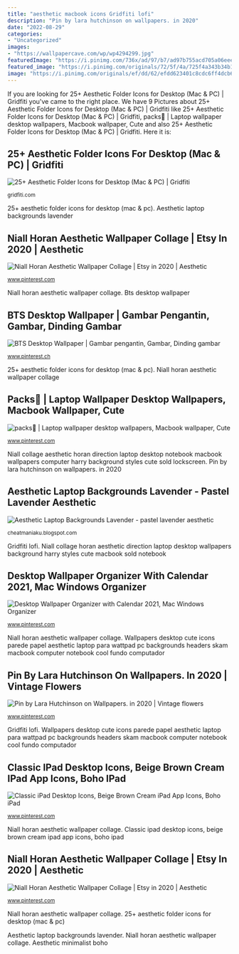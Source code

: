 ```yaml
---
title: "aesthetic macbook icons Gridfiti lofi"
description: "Pin by lara hutchinson on wallpapers. in 2020"
date: "2022-08-29"
categories:
- "Uncategorized"
images:
- "https://wallpapercave.com/wp/wp4294299.jpg"
featuredImage: "https://i.pinimg.com/736x/ad/97/b7/ad97b755acd705a06eeecc19e217d92d.jpg"
featured_image: "https://i.pinimg.com/originals/72/5f/4a/725f4a343b34b1763fbdbc95337ebfcf.jpg"
image: "https://i.pinimg.com/originals/ef/dd/62/efdd623401c8cdc6ff4dcb66b8e7676a.png"
---
```


If you are looking for 25+ Aesthetic Folder Icons for Desktop (Mac &amp; PC) | Gridfiti you've came to the right place. We have 9 Pictures about 25+ Aesthetic Folder Icons for Desktop (Mac &amp; PC) | Gridfiti like 25+ Aesthetic Folder Icons for Desktop (Mac &amp; PC) | Gridfiti, packs🍃 | Laptop wallpaper desktop wallpapers, Macbook wallpaper, Cute and also 25+ Aesthetic Folder Icons for Desktop (Mac &amp; PC) | Gridfiti. Here it is:

## 25+ Aesthetic Folder Icons For Desktop (Mac &amp; PC) | Gridfiti

![25+ Aesthetic Folder Icons for Desktop (Mac &amp; PC) | Gridfiti](https://gridfiti.com/wp-content/uploads/2021/07/Gridfiti_Blog_AestheticFolderIcons_Pastel.jpg "Aesthetic laptop backgrounds lavender")

<small>gridfiti.com</small>

25+ aesthetic folder icons for desktop (mac &amp; pc). Aesthetic laptop backgrounds lavender

## Niall Horan Aesthetic Wallpaper Collage | Etsy In 2020 | Aesthetic

![Niall Horan Aesthetic Wallpaper Collage | Etsy in 2020 | Aesthetic](https://i.pinimg.com/736x/ef/dd/62/efdd623401c8cdc6ff4dcb66b8e7676a.jpg "25+ aesthetic folder icons for desktop (mac &amp; pc)")

<small>www.pinterest.com</small>

Niall horan aesthetic wallpaper collage. Bts desktop wallpaper

## BTS Desktop Wallpaper | Gambar Pengantin, Gambar, Dinding Gambar

![BTS Desktop Wallpaper | Gambar pengantin, Gambar, Dinding gambar](https://i.pinimg.com/originals/72/5f/4a/725f4a343b34b1763fbdbc95337ebfcf.jpg "Niall collage aesthetic horan direction laptop desktop notebook macbook wallpapers computer harry background styles cute sold lockscreen")

<small>www.pinterest.ch</small>

25+ aesthetic folder icons for desktop (mac &amp; pc). Niall horan aesthetic wallpaper collage

## Packs🍃 | Laptop Wallpaper Desktop Wallpapers, Macbook Wallpaper, Cute

![packs🍃 | Laptop wallpaper desktop wallpapers, Macbook wallpaper, Cute](https://i.pinimg.com/originals/d1/16/47/d116474221f9828898a902819c4da6e3.jpg "Niall horan aesthetic wallpaper collage")

<small>www.pinterest.com</small>

Niall collage aesthetic horan direction laptop desktop notebook macbook wallpapers computer harry background styles cute sold lockscreen. Pin by lara hutchinson on wallpapers. in 2020

## Aesthetic Laptop Backgrounds Lavender - Pastel Lavender Aesthetic

![Aesthetic Laptop Backgrounds Lavender - pastel lavender aesthetic](https://wallpapercave.com/wp/wp4294299.jpg "Niall collage aesthetic horan direction laptop desktop notebook macbook wallpapers computer harry background styles cute sold lockscreen")

<small>cheatmaniaku.blogspot.com</small>

Gridfiti lofi. Niall collage horan aesthetic direction laptop desktop wallpapers background harry styles cute macbook sold notebook

## Desktop Wallpaper Organizer With Calendar 2021, Mac Windows Organizer

![Desktop Wallpaper Organizer with Calendar 2021, Mac Windows Organizer](https://i.pinimg.com/736x/76/7d/18/767d184b488a85080449c14e56e03e21.jpg "Pin by lara hutchinson on wallpapers. in 2020")

<small>www.pinterest.com</small>

Niall horan aesthetic wallpaper collage. Wallpapers desktop cute icons parede papel aesthetic laptop para wattpad pc backgrounds headers skam macbook computer notebook cool fundo computador

## Pin By Lara Hutchinson On Wallpapers. In 2020 | Vintage Flowers

![Pin by Lara Hutchinson on Wallpapers. in 2020 | Vintage flowers](https://i.pinimg.com/736x/ad/97/b7/ad97b755acd705a06eeecc19e217d92d.jpg "Bts desktop wallpaper")

<small>www.pinterest.com</small>

Gridfiti lofi. Wallpapers desktop cute icons parede papel aesthetic laptop para wattpad pc backgrounds headers skam macbook computer notebook cool fundo computador

## Classic IPad Desktop Icons, Beige Brown Cream IPad App Icons, Boho IPad

![Classic iPad Desktop Icons, Beige Brown Cream iPad App Icons, Boho iPad](https://i.pinimg.com/736x/1c/18/bd/1c18bdb39ff436d36628a543aa59abce.jpg "Niall collage aesthetic horan direction laptop desktop notebook macbook wallpapers computer harry background styles cute sold lockscreen")

<small>www.pinterest.com</small>

Niall horan aesthetic wallpaper collage. Classic ipad desktop icons, beige brown cream ipad app icons, boho ipad

## Niall Horan Aesthetic Wallpaper Collage | Etsy In 2020 | Aesthetic

![Niall Horan Aesthetic Wallpaper Collage | Etsy in 2020 | Aesthetic](https://i.pinimg.com/originals/ef/dd/62/efdd623401c8cdc6ff4dcb66b8e7676a.png "Niall horan aesthetic wallpaper collage")

<small>www.pinterest.com</small>

Niall horan aesthetic wallpaper collage. 25+ aesthetic folder icons for desktop (mac &amp; pc)

Aesthetic laptop backgrounds lavender. Niall horan aesthetic wallpaper collage. Aesthetic minimalist boho
